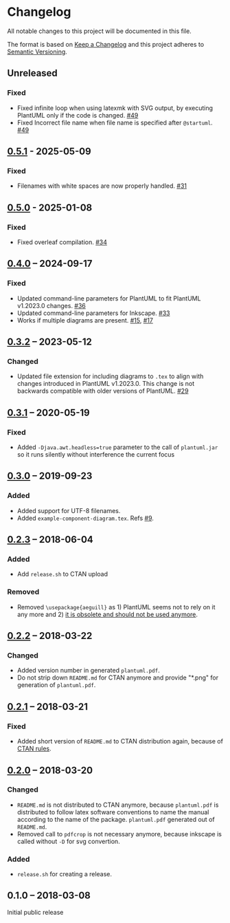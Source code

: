 # Changelog

All notable changes to this project will be documented in this file.

The format is based on [Keep a Changelog](http://keepachangelog.com/)
and this project adheres to [Semantic Versioning](http://semver.org/).

## Unreleased

### Fixed

- Fixed infinite loop when using latexmk with SVG output, by executing PlantUML only if the code is changed. [#49](https://github.com/koppor/plantuml/pull/49)
- Fixed Incorrect file name when file name is specified after `@startuml`. [#49](https://github.com/koppor/plantuml/pull/49#issuecomment-2867843869)

## [0.5.1] - 2025-05-09

### Fixed

- Filenames with white spaces are now properly handled. [#31](https://github.com/koppor/plantuml/issues/31)

## [0.5.0] - 2025-01-08

### Fixed

- Fixed overleaf compilation. [#34](https://github.com/koppor/plantuml/issues/34)

## [0.4.0] – 2024-09-17

### Fixed

- Updated command-line parameters for PlantUML to fit PlantUML v1.2023.0 changes. [#36](https://github.com/koppor/plantuml/issues/36)
- Updated command-line parameters for Inkscape. [#33](https://github.com/koppor/plantuml/pull/33)
- Works if multiple diagrams are present. [#15](https://github.com/koppor/plantuml/issues/15), [#17](https://github.com/koppor/plantuml/issues/17)

## [0.3.2] – 2023-05-12

### Changed

- Updated file extension for including diagrams to `.tex` to align with changes
  introduced in PlantUML v1.2023.0. This change is not backwards compatible with
  older versions of PlantUML. [#29](https://github.com/koppor/plantuml/pull/29)

## [0.3.1] – 2020-05-19

### Fixed

- Added `-Djava.awt.headless=true` parameter to the call of `plantuml.jar` so it runs silently without interference
 the current focus

## [0.3.0] – 2019-09-23

### Added

- Added support for UTF-8 filenames.
- Added `example-component-diagram.tex`. Refs [#9](https://github.com/koppor/plantuml/issues/9).

## [0.2.3] – 2018-06-04

### Added

- Add `release.sh` to CTAN upload

### Removed

- Removed `\usepackage{aeguill}` as 1) PlantUML seems not to rely on it any more and 2) [it is obsolete and should not be used anymore](https://tex.stackexchange.com/a/5901/9075).

## [0.2.2] – 2018-03-22

### Changed

- Added version number in generated `plantuml.pdf`.
- Do not strip down `README.md` for CTAN anymore and provide "*.png" for generation of `plantuml.pdf`.

## [0.2.1] – 2018-03-21

### Fixed

- Added short version of `README.md` to CTAN distribution again, because of [CTAN rules](https://mirror.informatik.hs-fulda.de/tex-archive/help/ctan/CTAN-upload-addendum.html#readme).

## [0.2.0] – 2018-03-20

### Changed

- `README.md` is not distributed to CTAN anymore, because `plantuml.pdf` is distributed to follow latex software conventions to name the manual according to the name of the package.
  `plantuml.pdf` generated out of `README.md`.
- Removed call to `pdfcrop` is not necessary anymore, because inkscape is called without `-D` for svg convertion.

### Added

- `release.sh` for creating a release.

## 0.1.0 – 2018-03-08

Initial public release

[0.5.1]: https://github.com/koppor/plantuml/compare/0.5.0...0.5.1
[0.5.0]: https://github.com/koppor/plantuml/compare/0.4.0...0.5.0
[0.4.0]: https://github.com/koppor/plantuml/compare/0.3.2...0.4.0
[0.3.2]: https://github.com/koppor/plantuml/compare/0.3.1...0.3.2
[0.3.1]: https://github.com/koppor/plantuml/compare/0.3.0...0.3.1
[0.3.0]: https://github.com/koppor/plantuml/compare/0.2.3...0.3.0
[0.2.3]: https://github.com/koppor/plantuml/compare/0.2.2...0.2.3
[0.2.2]: https://github.com/koppor/plantuml/compare/0.2.1...0.2.2
[0.2.1]: https://github.com/koppor/plantuml/compare/0.2.0...0.2.1
[0.2.0]: https://github.com/koppor/plantuml/compare/0.1.0...0.2.0

<!-- markdownlint-disable-file MD024 -->
